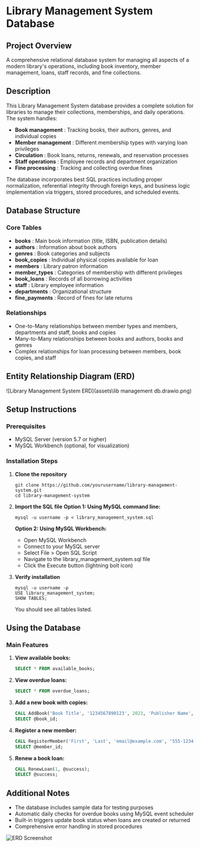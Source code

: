 # Library Management System Database

## Project Overview

A comprehensive relational database system for managing all aspects of a modern library's operations, including book inventory, member management, loans, staff records, and fine collections.

## Description

This Library Management System database provides a complete solution for libraries to manage their collections, memberships, and daily operations. The system handles:

* **Book management** : Tracking books, their authors, genres, and individual copies
* **Member management** : Different membership types with varying loan privileges
* **Circulation** : Book loans, returns, renewals, and reservation processes
* **Staff operations** : Employee records and department organization
* **Fine processing** : Tracking and collecting overdue fines

The database incorporates best SQL practices including proper normalization, referential integrity through foreign keys, and business logic implementation via triggers, stored procedures, and scheduled events.

## Database Structure

### Core Tables

* **books** : Main book information (title, ISBN, publication details)
* **authors** : Information about book authors
* **genres** : Book categories and subjects
* **book_copies** : Individual physical copies available for loan
* **members** : Library patron information
* **member_types** : Categories of membership with different privileges
* **book_loans** : Records of all borrowing activities
* **staff** : Library employee information
* **departments** : Organizational structure
* **fine_payments** : Record of fines for late returns

### Relationships

* One-to-Many relationships between member types and members, departments and staff, books and copies
* Many-to-Many relationships between books and authors, books and genres
* Complex relationships for loan processing between members, book copies, and staff

## Entity Relationship Diagram (ERD)

![Library Management System ERD](assets\lib management db.drawio.png)

## Setup Instructions

### Prerequisites

* MySQL Server (version 5.7 or higher)
* MySQL Workbench (optional, for visualization)

### Installation Steps

1. **Clone the repository**

   ```
   git clone https://github.com/yourusername/library-management-system.git
   cd library-management-system
   ```
2. **Import the SQL file**
   **Option 1: Using MySQL command line:**

   ```
   mysql -u username -p < library_management_system.sql
   ```

   **Option 2: Using MySQL Workbench:**

   * Open MySQL Workbench
   * Connect to your MySQL server
   * Select File > Open SQL Script
   * Navigate to the library_management_system.sql file
   * Click the Execute button (lightning bolt icon)
3. **Verify installation**

   ```
   mysql -u username -p
   USE library_management_system;
   SHOW TABLES;
   ```

   You should see all tables listed.

## Using the Database

### Main Features

1. **View available books:**
   ```sql
   SELECT * FROM available_books;
   ```
2. **View overdue loans:**
   ```sql
   SELECT * FROM overdue_loans;
   ```
3. **Add a new book with copies:**
   ```sql
   CALL AddBook('Book Title', '1234567890123', 2023, 'Publisher Name', 1, 1, 3, 19.99, @book_id);
   SELECT @book_id;
   ```
4. **Register a new member:**
   ```sql
   CALL RegisterMember('First', 'Last', 'email@example.com', '555-1234', '123 Main St', '2000-01-01', 1, @member_id);
   SELECT @member_id;
   ```
5. **Renew a book loan:**
   ```sql
   CALL RenewLoan(1, @success);
   SELECT @success;
   ```

## Additional Notes

* The database includes sample data for testing purposes
* Automatic daily checks for overdue books using MySQL event scheduler
* Built-in triggers update book status when loans are created or returned
* Comprehensive error handling in stored procedures

![ERD Screenshot](https://your-image-link.com/erd.png)
